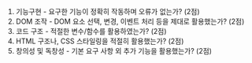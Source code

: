 1. 기능구현 - 요구한 기능이 정확히 작동하며 오류가 없는가? (2점)
2. DOM 조작 - DOM 요소 선택, 변경, 이벤트 처리 등을 제대로 활용했는가? (2점)
3. 코드 구조 - 적절한 변수/함수를 활용하였는가? (2점)
4. HTML 구조나, CSS 스타일링을 적절히 활용했는가? (2점)
5. 창의성 및 독창성 - 기본 요구 사항 외 추가 기능을 활용했는가? (2점)

